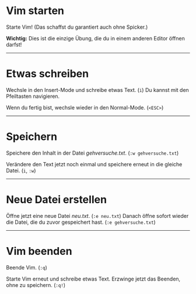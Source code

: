# Vim starten

Starte Vim! (Das schaffst du garantiert auch ohne Spicker.)

**Wichtig:** Dies ist die einzige Übung, die du in einem anderen Editor öffnen
darfst!

-------------------------------------------------------------------------------
# Etwas schreiben

Wechsle in den Insert-Mode und schreibe etwas Text. (`i`) Du kannst mit den
Pfeiltasten navigieren.

Wenn du fertig bist, wechsle wieder in den Normal-Mode. (`<ESC>`)

-------------------------------------------------------------------------------
# Speichern

Speichere den Inhalt in der Datei _gehversuche.txt_. (`:w gehversuche.txt`)

Verändere den Text jetzt noch einmal und speichere erneut in die gleiche Datei.
(`i`, `:w`)

-------------------------------------------------------------------------------
# Neue Datei erstellen

Öffne jetzt eine neue Datei _neu.txt_. (`:e neu.txt`) Danach öffne sofort
wieder die Datei, die du zuvor gespeichert hast. (`:e gehversuche.txt`)

-------------------------------------------------------------------------------
# Vim beenden

Beende Vim. (`:q`)

Starte Vim erneut und schreibe etwas Text. Erzwinge jetzt das Beenden, ohne zu
speichern. (`:q!`)
